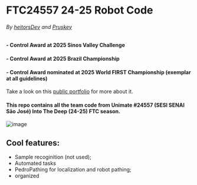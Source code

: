 # FTC24557 24-25 Robot Code
###### By [heitorsDev](https://github.com/heitorsdev) and [Pruskey](https://github.com/pruskey)
#### - Control Award at 2025 Sinos Valley Challenge
#### - Control Award at 2025 Brazil Championship
#### - Control Award nominated at 2025 World FIRST Championship (exemplar at all guidelines)
Take a look on this [public portfolio](https://www.canva.com/design/DAGfsGstT8o/VnabmwOMJbgsyHWBn2nbkg/view?utm_content=DAGfsGstT8o&utm_campaign=designshare&utm_medium=link2&utm_source=uniquelinks&utlId=hc7468d370b) for more about it.
#### This repo contains all the team code from __Unimate #24557__ (SESI SENAI São José) Into The Deep (24-25) FTC season.  
![image](https://media1.tenor.com/m/2mxd9eeZa_gAAAAd/first-tech-challenge-ftc.gif)  
##  Cool features:
- Sample recoginition (not used);
- Automated tasks
- PedroPathing for localization and robot pathing;
- organized
